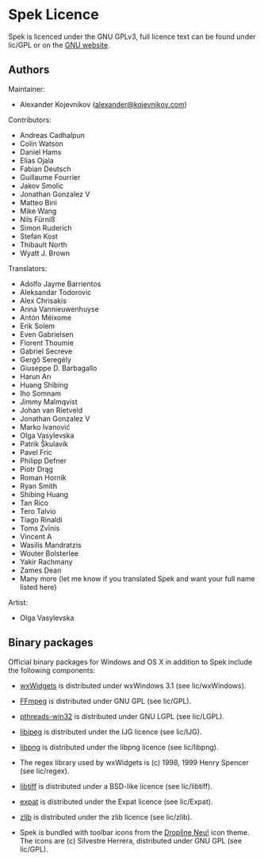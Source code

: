 # Spek Licence

Spek is licenced under the GNU GPLv3, full licence text can be found under
lic/GPL or on the [GNU website](https://www.gnu.org/licenses/gpl-3.0.html).

## Authors

Maintainer:

* Alexander Kojevnikov (<alexander@kojevnikov.com>)

Contributors:

* Andreas Cadhalpun
* Colin Watson
* Daniel Hams
* Elias Ojala
* Fabian Deutsch
* Guillaume Fourrier
* Jakov Smolic
* Jonathan Gonzalez V
* Matteo Bini
* Mike Wang
* Nils Fürniß
* Simon Ruderich
* Stefan Kost
* Thibault North
* Wyatt J. Brown

Translators:

* Adolfo Jayme Barrientos
* Aleksandar Todorovic
* Alex Chrisakis
* Anna Vannieuwenhuyse
* Antón Méixome
* Erik Solem
* Even Gabrielsen
* Florent Thoumie
* Gabriel Secreve
* Gergő Seregély
* Giuseppe D. Barbagallo
* Harun Arı
* Huang Shibing
* Iho Somnam
* Jimmy Malmqvist
* Johan van Rietveld
* Jonathan Gonzalez V
* Marko Ivanović
* Olga Vasylevska
* Patrik Škulavík
* Pavel Fric
* Philipp Defner
* Piotr Drąg
* Roman Horník
* Ryan Smith
* Shibing Huang
* Tan Rico
* Tero Talvio
* Tiago Rinaldi
* Toms Zvīnis
* Vincent A
* Wasilis Mandratzis
* Wouter Bolsterlee
* Yakir Rachmany
* Zames Dean
* Many more (let me know if you translated Spek and want your full name
  listed here)

Artist:

* Olga Vasylevska

## Binary packages

Official binary packages for Windows and OS X in addition to Spek include the
following components:

* [wxWidgets](http://www.wxwidgets.org/) is distributed under wxWindows 3.1 (see
  lic/wxWindows).

* [FFmpeg](http://ffmpeg.org/) is distributed under GNU GPL (see lic/GPL).

* [pthreads-win32](http://sources.redhat.com/pthreads-win32/) is distributed
  under GNU LGPL (see lic/LGPL).

* [libjpeg](http://www.ijg.org/) is distributed under the IJG licence (see
  lic/IJG).

* [libpng](http://www.libpng.org/pub/png/libpng.html) is distributed under the
  libpng licence (see lic/libpng).

* The regex library used by wxWidgets is (c) 1998, 1999 Henry Spencer (see
  lic/regex).

* [libtiff](http://www.remotesensing.org/libtiff/) is distributed under a
  BSD-like licence (see lic/libtiff).

* [expat](http://expat.sourceforge.net/) is distributed under the Expat licence
  (see lic/Expat).

* [zlib](http://www.zlib.net/) is distributed under the zlib licence (see
  lic/zlib).

* Spek is bundled with toolbar icons from the
  [Dropline Neu!](http://art.gnome.org/themes/icon) icon theme. The icons are
  (c) Silvestre Herrera, distributed under GNU GPL (see lic/GPL).
